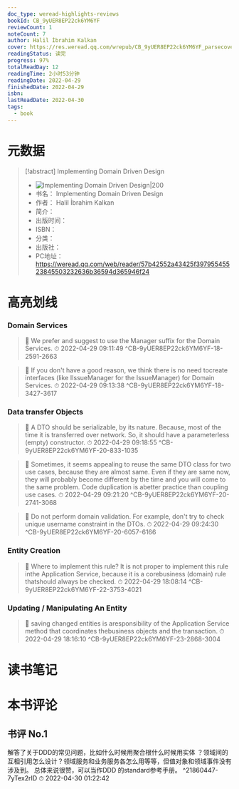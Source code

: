 ```yaml
---
doc_type: weread-highlights-reviews
bookId: CB_9yUER8EP22ck6YM6YF
reviewCount: 1
noteCount: 7
author: Halil İbrahim Kalkan
cover: https://res.weread.qq.com/wrepub/CB_9yUER8EP22ck6YM6YF_parsecover
readingStatus: 读完
progress: 97%
totalReadDay: 12
readingTime: 2小时53分钟
readingDate: 2022-04-29
finishedDate: 2022-04-29
isbn: 
lastReadDate: 2022-04-30
tags:
  - book
---
```

# 元数据
> [!abstract] Implementing Domain Driven Design
> - ![ Implementing Domain Driven Design|200](https://res.weread.qq.com/wrepub/CB_9yUER8EP22ck6YM6YF_parsecover)
> - 书名： Implementing Domain Driven Design
> - 作者： Halil İbrahim Kalkan
> - 简介： 
> - 出版时间： 
> - ISBN： 
> - 分类： 
> - 出版社： 
> - PC地址：https://weread.qq.com/web/reader/57b42552a43425f39795545523845503232636b36594d365946f24

# 高亮划线

### Domain Services

> 📌 We prefer and suggest to use the Manager suffix for the Domain Services. 
> ⏱ 2022-04-29 09:11:49 ^CB-9yUER8EP22ck6YM6YF-18-2591-2663

> 📌 If you don't have a good reason, we think there is no need tocreate interfaces (like IIssueManager for the IssueManager) for Domain Services. 
> ⏱ 2022-04-29 09:13:38 ^CB-9yUER8EP22ck6YM6YF-18-3427-3617

### Data transfer Objects

> 📌 A DTO should be serializable, by its nature. Because, most of the time it is transferred over network. So, it should have a parameterless (empty) constructor. 
> ⏱ 2022-04-29 09:18:55 ^CB-9yUER8EP22ck6YM6YF-20-833-1035

> 📌 Sometimes, it seems appealing to reuse the same DTO class for two use cases, because they are almost same. Even if they are same now, they will probably become different by the time and you will come to the same problem. Code duplication is abetter practice than coupling use cases. 
> ⏱ 2022-04-29 09:21:20 ^CB-9yUER8EP22ck6YM6YF-20-2741-3068

> 📌 Do not perform domain validation. For example, don't try to check unique username constraint in the DTOs. 
> ⏱ 2022-04-29 09:24:30 ^CB-9yUER8EP22ck6YM6YF-20-6057-6166

### Entity Creation

> 📌 Where to implement this rule? It is not proper to implement this rule inthe Application Service, because it is a corebusiness (domain) rule thatshould always be checked. 
> ⏱ 2022-04-29 18:08:14 ^CB-9yUER8EP22ck6YM6YF-22-3753-4021

### Updating / Manipulating An Entity

> 📌 saving changed entities is aresponsibility of the Application Service method that coordinates thebusiness objects and the transaction. 
> ⏱ 2022-04-29 18:16:10 ^CB-9yUER8EP22ck6YM6YF-23-2868-3004

# 读书笔记

# 本书评论

## 书评 No.1 
解答了关于DDD的常见问题，比如什么时候用聚合根什么时候用实体 ？领域间的互相引用怎么设计？领域服务和业务服务各怎么用等等，但值对象和领域事件没有涉及到。
总体来说很赞，可以当作DDD 的standard参考手册。  ^21860447-7yTex2rID
⏱ 2022-04-30 01:22:42


